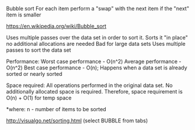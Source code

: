 Bubble sort
For each item perform a "swap" with the next item if the "next" item is smaller

https://en.wikipedia.org/wiki/Bubble_sort

Uses multiple passes over the data set in order to sort it.
Sorts it "in place" no additional allocations are needed
Bad for large data sets
Uses multiple passes to sort the data set



Performance:
  Worst case performance - O(n^2)
  Average performance - O(n^2)
  Best case performance - O(n); Happens when a data set is already sorted or nearly sorted

Space required:
  All operations performed in the original data set. No additionally allocated space is required.
  Therefore, space requirement is O(n) + O(1) for temp space 


*where: n - number of items to be sorted 


http://visualgo.net/sorting.html (select  BUBBLE from tabs)